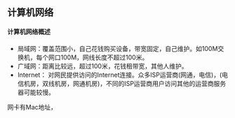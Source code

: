 ## 计算机网络
#### 计算机网络概述

* 局域网：覆盖范围小，自己花钱购买设备，带宽固定，自己维护。如100M交换机，每个网口100M，网线长度不超过100米。
* 广域网：距离比较远，超过100米，花钱租带宽，其他人维护。
* Internet： 对网民提供访问的Internet连接。众多ISP运营商(网通，电信)，(电信机房，双线机房，网通机房)，不同的ISP运营商用户访问其他的运营商服务器可能较慢。

网卡有Mac地址，